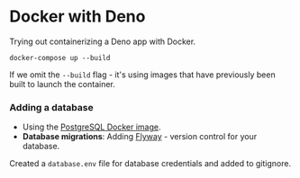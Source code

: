 # Docker with Deno

Trying out containerizing a Deno app with Docker. 

`docker-compose up --build`

If we omit the `--build` flag - it's using images that have previously been built to launch the container.

### Adding a database

- Using the [PostgreSQL Docker image](https://hub.docker.com/_/postgres).
- __Database migrations__: Adding [Flyway](https://flywaydb.org/) - version control for your database.

Created a `database.env` file for database credentials and added to gitignore.
